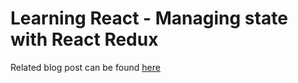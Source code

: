 # Learning React - Managing state with React Redux
Related blog post can be found [here](http://codereform.com/blog/post/learning-react-managing-state-with-react-redux/)
